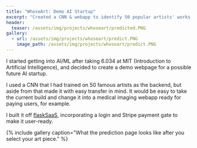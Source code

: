 ```yaml
---
title: "WhoseArt: Demo AI Startup"
excerpt: "Created a CNN & webapp to identify 50 popular artists' works."
header:
  teaser: /assets/img/projects/whoseart/predicted.PNG
gallery:
  - url: /assets/img/projects/whoseart/predict.PNG
    image_path: /assets/img/projects/whoseart/predict.PNG
---
```


I started getting into AI/ML after taking 6.034 at MIT (Introduction to Artificial Intelligence), and decided to create a demo webpage for a possible future AI startup.

I used a CNN that I had trained on 50 famous artists as the backend, but aside from that made it with easy transfer in mind. It would be easy to take the current build and change it into a medical imaging webapp ready for paying users, for example.

I built it off [flaskSaaS](https://github.com/alectrocute/flaskSaaS), incorporating a login and Stripe payment gate to make it user-ready.

{% include gallery caption="What the prediction page looks like after you select your art piece." %}
